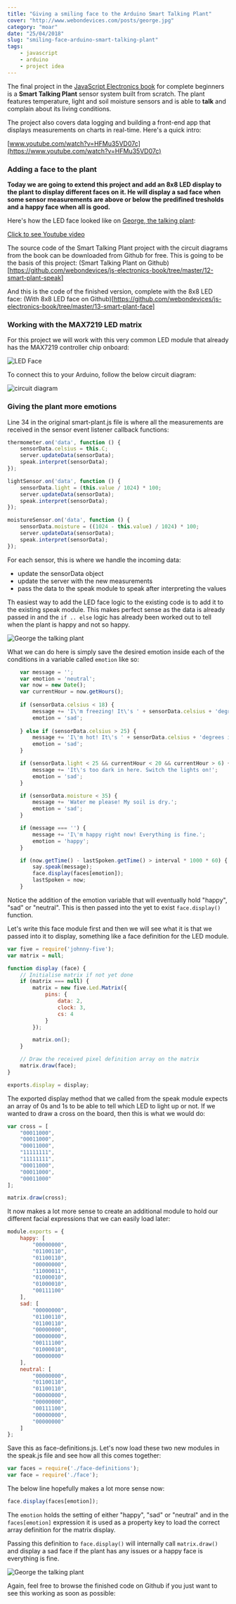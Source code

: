 ```yaml
---
title: "Giving a smiling face to the Arduino Smart Talking Plant"
cover: "http://www.webondevices.com/posts/george.jpg"
category: "moar"
date: "25/04/2018"
slug: "smiling-face-arduino-smart-talking-plant"
tags:
    - javascript
    - arduino
    - project idea
---
```


The final project in the [JavaScript Electronics book](#subscription) for complete beginners is a **Smart Talking Plant** sensor system built from scratch. The plant features temperature, light and soil moisture sensors and is able to **talk** and complain about its living conditions.

The project also covers data logging and building a front-end app that displays measurements on charts in real-time. Here's a quick intro:

[www.youtube.com/watch?v=HFMu35VD07c](https://www.youtube.com/watch?v=HFMu35VD07c)

### Adding a face to the plant

**Today we are going to extend this project and add an 8x8 LED display to the plant to display different faces on it. He will display a sad face when some sensor measurements are above or below the predifined tresholds and a happy face when all is good.**

Here's how the LED face looked like on [George, the talking plant](http://www.webondevices.com/the-arduino-plant-with-javascript-voice-recognition):

<a class="youtube-video" href="https://www.youtube.com/embed/YGVS78MR5kY" target="_blank">Click to see Youtube video</a>

The source code of the Smart Talking Plant project with the circuit diagrams from the book can be downloaded from Github for free. This is going to be the basis of this project:
(Smart Talking Plant on Github)[https://github.com/webondevices/js-electronics-book/tree/master/12-smart-plant-speak]

And this is the code of the finished version, complete with the 8x8 LED face:
(With 8x8 LED face on Github)[https://github.com/webondevices/js-electronics-book/tree/master/13-smart-plant-face] 

### Working with the MAX7219 LED matrix

For this project we will work with this very common LED module that already has the MAX7219 controller chip onboard: 

![LED Face](http://www.webondevices.com/posts/2018/led-8x8.jpg)

To connect this to your Arduino, follow the below circuit diagram:

![circuit diagram](http://www.webondevices.com/posts/2018/schematic-2.png)

### Giving the plant more emotions

Line 34 in the original smart-plant.js file is where all the measurements are received in the sensor event listener callback functions:

``` javascript
thermometer.on('data', function () {
    sensorData.celsius = this.C;
    server.updateData(sensorData);
    speak.interpret(sensorData);
});

lightSensor.on('data', function () {        
    sensorData.light = (this.value / 1024) * 100;
    server.updateData(sensorData);
    speak.interpret(sensorData);
});

moistureSensor.on('data', function () {
    sensorData.moisture = ((1024 - this.value) / 1024) * 100;
    server.updateData(sensorData);
    speak.interpret(sensorData);
});
```

For each sensor, this is where we handle the incoming data:
 - update the sensorData object
 - update the server with the new measurements
 - pass the data to the speak module to speak after interpreting the values

Th easiest way to add the LED face logic to the existing code is to add it to the existing speak module. This makes perfect sense as the data is already passed in and the `if .. else` logic has already been worked out to tell when the plant is happy and not so happy.

![George the talking plant](http://www.webondevices.com/posts/george.jpg)

What we can do here is simply save the desired emotion inside each of the conditions in a variable called `emotion` like so:

``` javascript
    var message = '';
    var emotion = 'neutral';
    var now = new Date();
    var currentHour = now.getHours();
    
    if (sensorData.celsius < 18) {
        message += 'I\'m freezing! It\'s ' + sensorData.celsius + 'degrees in here. Turn on the heating or put me out in the sun.';
        emotion = 'sad';
    
    } else if (sensorData.celsius > 25) {
        message += 'I\'m hot! It\'s ' + sensorData.celsius + 'degrees in here. Open the window or move me away from the sun.';
        emotion = 'sad';
    }

    if (sensorData.light < 25 && currentHour < 20 && currentHour > 6) {
        message += 'It\'s too dark in here. Switch the lights on!';
        emotion = 'sad';
    } 

    if (sensorData.moisture < 35) {
        message += 'Water me please! My soil is dry.';
        emotion = 'sad';
    }

    if (message === '') {
        message += 'I\'m happy right now! Everything is fine.';
        emotion = 'happy';
    }

    if (now.getTime() - lastSpoken.getTime() > interval * 1000 * 60) {
        say.speak(message);
        face.display(faces[emotion]);
        lastSpoken = now;
    }
```

Notice the addition of the emotion variable that will eventually hold "happy", "sad" or "neutral". This is then passed into the yet to exist `face.display()` function.

Let's write this face module first and then we will see what it is that we passed into it to display, something like a face definition for the LED module.

``` javascript
var five = require('johnny-five');
var matrix = null;

function display (face) {
    // Initialise matrix if not yet done
    if (matrix === null) {
        matrix = new five.Led.Matrix({
            pins: {
                data: 2,
                clock: 3,
                cs: 4
            }
        });

        matrix.on();
    }

    // Draw the received pixel definition array on the matrix
    matrix.draw(face);
}

exports.display = display;
```
The exported display method that we called from the speak module expects an array of 0s and 1s to be able to tell which LED to light up or not. If we wanted to draw a cross on the board, then this is what we would do:

``` javascript
var cross = [
    "00011000",
    "00011000",
    "00011000",
    "11111111",
    "11111111",
    "00011000",
    "00011000",
    "00011000"
];

matrix.draw(cross);
```

It now makes a lot more sense to create an additional module to hold our different facial expressions that we can easily load later:

``` javascript
module.exports = {
    happy: [
        "00000000",
        "01100110",
        "01100110",
        "00000000",
        "11000011",
        "01000010",
        "01000010",
        "00111100"
    ],
    sad: [
        "00000000",
        "01100110",
        "01100110",
        "00000000",
        "00000000",
        "00111100",
        "01000010",
        "00000000"
    ],
    neutral: [
        "00000000",
        "01100110",
        "01100110",
        "00000000",
        "00000000",
        "00111100",
        "00000000",
        "00000000"
    ]
};
```

Save this as face-definitions.js. Let's now load these two new modules in the speak.js file and see how all this comes together:

``` javascript
var faces = require('./face-definitions');
var face = require('./face');
```

The below line hopefully makes a lot more sense now:

``` javascript
face.display(faces[emotion]);
```

The `emotion` holds the setting of either "happy", "sad" or "neutral" and in the `faces[emotion]` expression it is used as a property key to load the correct array definition for the matrix display.

Passing this definition to `face.display()` will internally call `matrix.draw()` and display a sad face if the plant has any issues or a happy face is everything is fine.

![George the talking plant](http://www.webondevices.com/posts/george-hero.jpg)

Again, feel free to browse the finished code on Github if you just want to see this working as soon as possible:
<Github>
